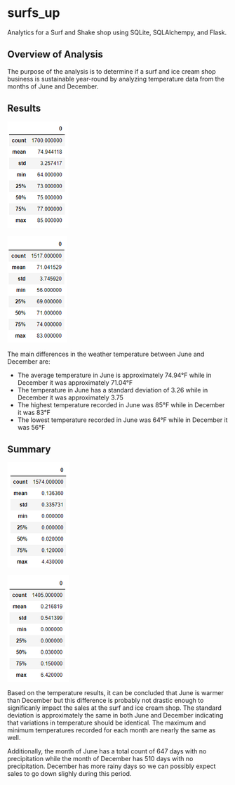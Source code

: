 # surfs_up
Analytics for a Surf and Shake shop using SQLite, SQLAlchempy, and Flask.

## Overview of Analysis
The purpose of the analysis is to determine if a surf and ice cream shop business is sustainable year-round by analyzing temperature data from the months of June and December.

## Results
![image_name](https://github.com/Mugunthan24/surfs_up/blob/main/Images/June%20Temperature%20DataFrame.png)

![image_name](https://github.com/Mugunthan24/surfs_up/blob/main/Images/December%20Temperature%20DataFrame.png)

The main differences in the weather temperature between June and December are:
- The average temperature in June is approximately 74.94°F while in December it was approximately 71.04°F
- The temperature in June has a standard deviation of 3.26 while in December it was approximately 3.75
- The highest temperature recorded in June was 85°F while in December it was 83°F
- The lowest temperature recorded in June was 64°F while in December it was 56°F

## Summary
![image_name](https://github.com/Mugunthan24/surfs_up/blob/main/Images/June%20Precipitation%20DataFrame.png)

![image_name](https://github.com/Mugunthan24/surfs_up/blob/main/Images/December%20Precipitation%20DataFrame.png)

Based on the temperature results, it can be concluded that June is warmer than December but this difference is probably not drastic enough to significanly impact the sales at the surf and ice cream shop. The standard deviation is approximately the same in both June and December indicating that variations in temperature should be identical. The maximum and minimum temperatures recorded for each month are nearly the same as well. 

Additionally, the month of June has a total count of 647 days with no precipitation while the month of December has 510 days with no precipitation. December has more rainy days so we can possibly expect sales to go down slighly during this period.